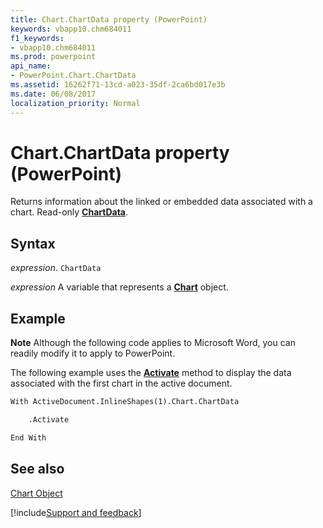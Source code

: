 ```yaml
---
title: Chart.ChartData property (PowerPoint)
keywords: vbapp10.chm684011
f1_keywords:
- vbapp10.chm684011
ms.prod: powerpoint
api_name:
- PowerPoint.Chart.ChartData
ms.assetid: 16262f71-13cd-a023-35df-2ca6bd017e3b
ms.date: 06/08/2017
localization_priority: Normal
---
```



# Chart.ChartData property (PowerPoint)

Returns information about the linked or embedded data associated with a chart. Read-only  **[ChartData](PowerPoint.ChartData.md)**.


## Syntax

_expression_. `ChartData`

_expression_ A variable that represents a **[Chart](PowerPoint.Chart.md)** object.


## Example




 **Note**  Although the following code applies to Microsoft Word, you can readily modify it to apply to PowerPoint.

The following example uses the  **[Activate](PowerPoint.ChartData.Activate.md)** method to display the data associated with the first chart in the active document.




```vb
With ActiveDocument.InlineShapes(1).Chart.ChartData

    .Activate

End With
```


## See also


[Chart Object](PowerPoint.Chart.md)

[!include[Support and feedback](~/includes/feedback-boilerplate.md)]